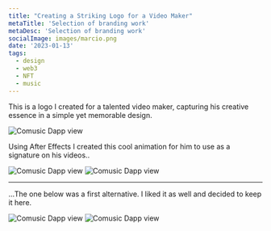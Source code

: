 ```yaml
---
title: "Creating a Striking Logo for a Video Maker" 
metaTitle: 'Selection of branding work'
metaDesc: 'Selection of branding work'
socialImage: images/marcio.png
date: '2023-01-13'
tags:
  - design
  - web3
  - NFT
  - music
---
```


This is a logo I created for a talented video maker, capturing his creative essence in a simple yet memorable design.

![Comusic Dapp view](/images/branding/marcio/quadro.png)

Using After Effects I created this cool animation for him to use as a signature on his videos..

![Comusic Dapp view](/images/branding/marcio/vinheta.gif)
![Comusic Dapp view](/images/branding/marcio/manual.png)

--  --

...The one below was a first alternative. I liked it as well and decided to keep it here.

![Comusic Dapp view](/images/branding/marcio/papel.jpg)
![Comusic Dapp view](/images/branding/marcio/vinheta2.gif)
